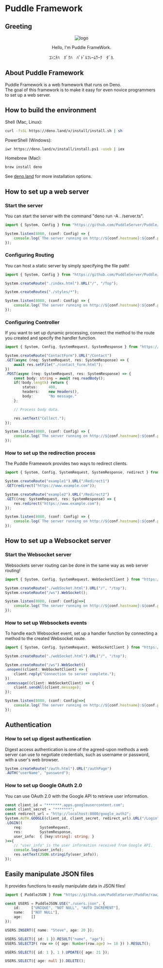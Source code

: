 # Puddle Framework

## Greeting
<div align="center">

![logo](https://avatars.githubusercontent.com/u/89392027?s=200&v=4)

Hello, I'm Puddle FrameWork.

ｺﾝﾆﾁﾊ　ﾎﾞｸﾊ　ﾊﾟﾄﾞﾙﾌﾚｰﾑﾜｰｸ　ﾀﾞﾖ.
</div>

## About Puddle Framework
Puddle Framework is a web framework that runs on Deno.  
The goal of this framework is to make it easy for even novice programmers to set up a web server.


## How to build the environment

Shell (Mac, Linux):
```sh
curl -fsSL https://deno.land/x/install/install.sh | sh
```

PowerShell (Windows):
```sh
iwr https://deno.land/x/install/install.ps1 -useb | iex
```

Homebrew (Mac):
```sh
brew install deno
```

See [deno.land](https://deno.land/#installation) for more installation options.

## How to set up a web server

### Start the server
You can start the server with the command "deno run -A . /server.ts".
```typescript
import { System, Config } from "https://github.com/PuddleServer/Puddle/raw/1.0.0beta/mod.ts";

System.listen(8080, (conf: Config) => {
    console.log(`The server running on http://${conf.hostname}:${conf.port}`);
});
```

### Configuring Routing
You can host a static server by simply specifying the file path!
```typescript
import { System, Config } from "https://github.com/PuddleServer/Puddle/raw/1.0.0beta/mod.ts";

System.createRoute("./index.html").URL("/", "/Top");

System.createRoutes("./styles/*");

System.listen(8080, (conf: Config) => {
    console.log(`The server running on http://${conf.hostname}:${conf.port}`);
});
```

### Configuring Controller
If you want to set up dynamic processing, connect the method to the route you created and specify the handler function.
```typescript
import { System, Config, SystemRequest, SystemResponse } from "https://github.com/PuddleServer/Puddle/raw/1.0.0beta/mod.ts";

System.createRoute("ContactForm").URL("/Contact")
.GET(async (req: SystemRequest, res: SystemResponse) => {
    await res.setFile("./contact_form.html");
})
.POST(async (req: SystemRequest, res: SystemResponse) => {
    const body: string = await req.readBody();
    if(!body.length) return {
        status:     400,
        headers:    new Headers(),
        body:       "No message."
    };

    // Process body data.

    res.setText("Collect.");
});

System.listen(8080, (conf: Config) => {
    console.log(`The server running on http://${conf.hostname}:${conf.port}`);
});
```

### How to set up the redirection process
The Puddle Framework provides two ways to redirect clients.
```typescript
import { System, Config, SystemRequest, SystemResponse, redirect } from "https://github.com/PuddleServer/Puddle/raw/1.0.0beta/mod.ts";

System.createRoute("example1").URL("/Redirect1")
.GET(redirect("https://www.example.com"));

System.createRoute("example2").URL("/Redirect2")
.GET((req: SystemRequest, res: SystemResponse) => {
    res.redirect("https://www.example.com");
});

System.listen(8080, (conf: Config) => {
    console.log(`The server running on http://${conf.hostname}:${conf.port}`);
});
```

## How to set up a Websocket server

### Start the Websocket server
Websockets server routing can be done in the same way as web server routing!
```typescript
import { System, Config, SystemRequest, WebSocketClient } from "https://github.com/PuddleServer/Puddle/raw/1.0.0beta/mod.ts";

System.createRoute("./webSocket.html").URL("/", "/top");
System.createRoute("/ws").WebSocket();

System.listen(8080, (conf: Config)=>{
    console.log(`The server running on http://${conf.hostname}:${conf.port}`);
});
```

### How to set up Websockets events
To handle each Websocket event, set up a handler function by connecting a method to the created Websocket route.
```typescript
import { System, Config, SystemRequest, WebSocketClient } from "https://github.com/PuddleServer/Puddle/raw/1.0.0beta/mod.ts";

System.createRoute("./webSocket.html").URL("/", "/top");

System.createRoute("/ws").WebSocket()
.onopen((client: WebSocketClient) => {
    client.reply("Connection to server complete.");
})
.onmessage((client: WebSocketClient) => {
    client.sendAll(client.message);
});

System.listen(8080, (conf: Config)=>{
    console.log(`The server running on http://${conf.hostname}:${conf.port}`);
});
```

## Authentication

### How to set up digest authentication
Digest access authentication is one of the agreed-upon methods a web server can use to negotiate credentials, such as username or password, with a user's web browser.
```typescript
System.createRoute("/auth.html").URL("/authPage")
.AUTH("userName", "password");
```

### How to set up Google OAuth 2.0
You can use OAuth 2.0 with the Google API to retrieve user information.  
```typescript
const client_id = "*******.apps.googleusercontent.com";
const client_secret = "*******";
const redirect_url = "http://localhost:8080/google_auth2";
System.AUTH.GOOGLE(client_id, client_secret, redirect_url).URL("/Login")
.LOGIN((
    req:        SystemRequest,
    res:        SystemResponse,
    user_info:  { [key:string]: string; }
)=>{
    // "user_info" is the user information received from Google API.
    console.log(user_info);
    res.setText(JSON.stringify(user_info));
});
```

## Easily manipulate JSON files
It provides functions to easily manipulate data in JSON files!
```typescript
import { PuddleJSON } from "https://github.com/PuddleServer/Puddle/raw/1.0.0beta/mod.ts";

const USERS = PuddleJSON.USE("./users.json", {
    id:     ["UNIQUE", "NOT NULL", "AUTO INCREMENT"],
    name:   ["NOT NULL"],
    age:    []
});

USERS.INSERT({ name: "Steve", age: 20 });

USERS.SELECT({ id: 1 }).RESULT("name", "age");
USERS.SELECTIF( row => ({ age: Number(row.age) >= 18 }) ).RESULT();

USERS.SELECT({ id: 1 }, 1 ).UPDATE({ age: 21 });

USERS.SELECT({ age: null }).DELETE();
```
